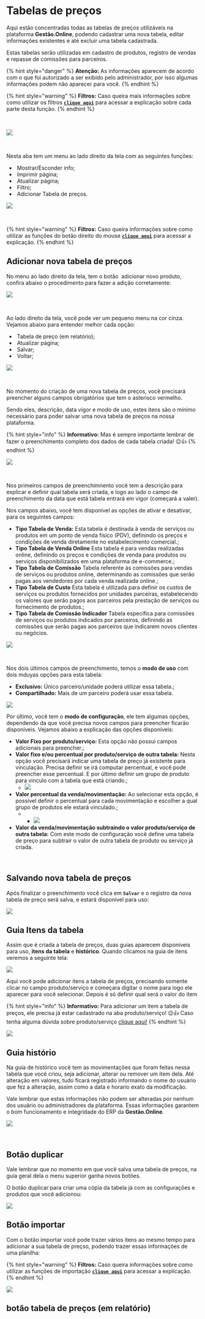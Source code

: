 # Tabelas de preços

Aqui estão concentradas todas as tabelas de preços utilizáveis na plataforma **Gestão.Online**, podendo cadastrar uma nova tabela, editar informações existentes e até excluir uma tabela cadastrada.

Estas tabelas serão utilizadas em cadastro de produtos, registro de vendas e repasse de comissões para parceiros.

{% hint style="danger" %}
**Atenção:** As informações aparecem de acordo com o que foi autorizado a ser exibido pelo administrador, por isso algumas informações podem não aparecer para você.
{% endhint %}

{% hint style="warning" %}
**Filtros:** Caso queira mais informações sobre como utilizar os filtros [**`clique aqui`**](/erp-v2/primeiro_acesso/filtros.md) para acessar a explicação sobre cada parte desta função.
{% endhint %}

<br>

![](/erp-v2/assets/funcionalidades/parametrizacao/aba_tabelas_precos.gif)

<br>

Nesta aba tem um menu ao lado direito da tela com as seguintes funções:

- <img src="/erp-v2/assets/icon_exibir.png" alt="" data-size="line"> Mostrar/Esconder info;
- <img src="/erp-v2/assets/icon_imprimir.png" alt="" data-size="line"> Imprimir página;
- <img src="/erp-v2/assets/icon_atualizar.png" alt="" data-size="line"> Atualizar página;
- <img src="/erp-v2/assets/icon_filtro.png" alt="" data-size="line"> Filtro;
- <img src="/erp-v2/assets/icon_add.png" alt="" data-size="line"> Adicionar Tabela de preços.

![](/erp-v2/assets/funcionalidades/parametrizacao/aba_tabelas_menu.png)

<br>

{% hint style="warning" %}
**Filtros:** Caso queira informações sobre como utilizar as funções do botão direito do mouse [**`clique aqui`**](/erp-v2/primeiro_acesso/filtros.md) para acessar a explicação.
{% endhint %}

## Adicionar nova tabela de preços

No menu ao lado direito da tela, tem o botão <img src="/erp-v2/assets/icon_add.png" alt="" data-size="line"> adicionar novo produto, confira abaixo o procedimento para fazer a adição corretamente:

![](/erp-v2/assets/funcionalidades/parametrizacao/aba_tabelas_add.png)

<br>

Ao lado direito da tela, você pode ver um pequeno menu na cor cinza. Vejamos abaixo para entender melhor cada opção:

- <img src="/erp-v2/assets/icon_folha_pdf.png" alt="" data-size="line"> Tabela de preço (em relatório);
- <img src="/erp-v2/assets/icon_atualizar.png" alt="" data-size="line"> Atualizar página;
- <img src="/erp-v2/assets/icon_salvar.png" alt="" data-size="line"> Salvar;
- <img src="/erp-v2/assets/icon_voltar.png" alt="" data-size="line"> Voltar;

![](/erp-v2/assets/funcionalidades/parametrizacao/aba_tabelas_add_menu.png)

<br>

No momento do criação de uma nova tabela de preços, você precisará preencher alguns campos obrigatórios que tem o asterisco vermelho. 

Sendo eles, descrição, data vigor e modo de uso, estes itens são o mínimo necessário para poder salvar uma nova tabela de preços na nossa plataforma.

{% hint style="info" %}
**Informativo:** Mas é sempre importante lembrar de fazer o preenchimento completo dos dados de cada tabela criada! 😉👍
{% endhint %}

![](/erp-v2/assets/funcionalidades/parametrizacao/aba_tabelas_add_empresa.png)

<br>

Nos primeiros campos de preenchimnento você tem a descrição para explicar e definir qual tabela será criada, e logo ao lado o campo de preenchimento da data que está tabela entrará em vigor (começará a valer).

Nos campos abaixo, você tem disponível as opções de ativar e desativar, para os seguintes campos:

- **Tipo Tabela de Venda:** Esta tabela é destinada à venda de serviços ou produtos em um ponto de venda físico (PDV), definindo os preços e condições de venda diretamente no estabelecimento comercial.;
- **Tipo Tabela de Venda Online** Esta tabela é para vendas realizadas online, definindo os preços e condições de venda para produtos ou serviços disponibilizados em uma plataforma de e-commerce.;
- **Tipo Tabela de Comissão** Tabela referente às comissões para vendas de serviços ou produtos online, determinando as comissões que serão pagas aos vendedores por cada venda realizada online.;
- **Tipo Tabela de Custo** Esta tabela é utilizada para definir os custos de serviços ou produtos fornecidos por unidades parceiras, estabelecendo os valores que serão pagos aos parceiros pela prestação de serviços ou fornecimento de produtos.;
- **Tipo Tabela de Comissão Indicador** Tabela específica para comissões de serviços ou produtos indicados por parceiros, definindo as comissões que serão pagas aos parceiros que indicarem novos clientes ou negócios.

![](/erp-v2/assets/funcionalidades/parametrizacao/aba_tabelas_add_campos.gif)

<br>

Nos dois últimos campos de preenchimento, temos o **modo de uso** com dois mduyas opções para esta tabela: 

- **Exclusivo:** Único parceiro/unidade poderá utilizar essa tabela.;
- **Compartilhado:** Mais de um parceiro poderá usar essa tabela.

![](/erp-v2/assets/funcionalidades/parametrizacao/aba_tabelas_add_modo_uso.png)

Por último, você tem o **modo de configuração**, ele tem algumas opções, dependendo da que você precisa novos campos para preencher ficarão disponíveis. Vejamos abaixo a explicação das opções disponíveis:

- **Valor Fixo por produto/serviço:** Esta opção não possui campos adicionais para preencher.;
- **Valor fixo e/ou percentual por produto/serviço de outra tabela:** Nesta opção você precisará indicar uma tabela de preço já existente para vinculação. Precisa definir se irá computar percentual, e você pode preencher esse percentual. E por último definir um grupo de produto para vinculo com a tabela que está criando.;
    - ![](/erp-v2/assets/funcionalidades/parametrizacao/aba_tabelas_add_modo_config_2.png)
- **Valor percentual da venda/movimentação:** Ao selecionar esta opção, é possível definir o percentual para cada movimentação e escolher a qual grupo de produtos ele estará vinculado.;
    - - ![](/erp-v2/assets/funcionalidades/parametrizacao/aba_tabelas_add_modo_config_3.png)
- **Valor da venda/movimentação subtraindo o valor produto/serviço de outra tabela:** Com este modo de configuração você define uma tabela de preço para subtrair o valor de outra tabela de produto ou serviço já criada.

<br>

## Salvando nova tabela de preços

Após finalizar o preenchimento você clica em **`Salvar`** e o registro da nova tabela de preço será salva, e estará disponível para uso:

![](/erp-v2/assets/funcionalidades/configuracoes/aba_tabelas_add_salvar.gif)

## Guia Itens da tabela

Assim que é criada a tabela de preços, duas guias aparecem disponíveis para uso, **itens da tabela** e **histórico**. Quando clicamos na guia de itens veremos a seguinte tela:

![](/erp-v2/assets/funcionalidades/parametrizacao/aba_tabelas_add_guia_itens.png)

Aqui você pode adicionar itens a tabela de preços, precisando somente clicar no campo produto/serviço e começara digitar o nome para logo ele aparecer para você selecionar. Depois é só definir qual será o valor do item

{% hint style="info" %}
**Informativo:** Para adicionar um item a tabela de preços, ele precisa já estar cadastrado na aba produto/serviço! 😉👍
Caso tenha alguma dúvida sobre produto/serviço [clique aqui!](/erp-v2/funcionalidades/produtos_servicos/README.md)
{% endhint %}

![](/erp-v2/assets/funcionalidades/parametrizacao/aba_tabelas_add_guia_itens.gif)

## Guia histório

Na guia de histórico você tem as movimentações que foram feitas nessa tabela que você criou, seja adicionar, alterar ou remover um item dela. Até alteração em valores, tudo ficará registrado informando o nome do usuário que fez a alteração, assim como a data e horario exato da modificação.

Vale lembrar que estas informações não podem ser alteradas por nenhum dos usuário ou administradores da plataforma. Essas informações garantem o bom funcionamento e integridade do ERP da **Gestão.Online**.

![](/erp-v2/assets/funcionalidades/parametrizacao/aba_tabelas_add_guia_historico.png)

<br>

## Botão duplicar

Vale lembrar que no momento em que você salva uma tabela de preços, na guia geral dela o menu superior ganha novos botões.

O botão duplicar para criar uma cópia da tabela já com as configurações e produtos que você adicionou:

![](/erp-v2/assets/funcionalidades/parametrizacao/aba_tabelas_add_menu_duplicar.png)

## Botão importar

Com o botão importar você pode trazer vários itens ao mesmo tempo para adicionar a sua tabela de preçso, podendo trazer essas informações de uma planilha:

{% hint style="warning" %}
**Filtros:** Caso queira informações sobre como utilizar as funções de importação [**`clique aqui`**](/erp-v2/primeiro_acesso/importar.md) para acessar a explicação.
{% endhint %}

![](/erp-v2/assets/funcionalidades/parametrizacao/aba_tabelas_add_menu_importar.png)

## botão tabela de preços (em relatório)


